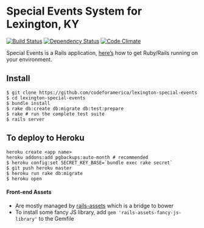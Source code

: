 Special Events System for Lexington, KY
========

[![Build Status](https://api.travis-ci.org/codeforamerica/lexington-special-events.svg?branch=master)](https://travis-ci.org/codeforamerica/lexington-special-events/)
[![Dependency Status](https://gemnasium.com/codeforamerica/lexington-special-events.svg)](https://gemnasium.com/codeforamerica/lexington-special-events)
[![Code Climate](https://codeclimate.com/github/codeforamerica/lexington-special-events.png)](https://codeclimate.com/github/codeforamerica/lexington-special-events)

Special Events is a Rails application,
[here’s](https://github.com/codeforamerica/howto/blob/master/Rails.md)
how to get Ruby/Rails running on your environment.

## Install

```console
$ git clone https://github.com/codeforamerica/lexington-special-events
$ cd lexington-special-events
$ bundle install
$ rake db:create db:migrate db:test:prepare
$ rake # run the complete test suite
$ rails server
```

## To deploy to Heroku
```
heroku create <app name>
heroku addons:add pgbackups:auto-month # recommended
$ heroku config:set SECRET_KEY_BASE=`bundle exec rake secret`
$ git push heroku master
$ heroku run rake db:migrate
$ heroku open
```

#### Front-end Assets
* Are mostly managed by [rails-assets](https://rails-assets.org/) which is a bridge to bower
* To install some fancy JS library, add `gem 'rails-assets-fancy-js-library'` to the Gemfile
